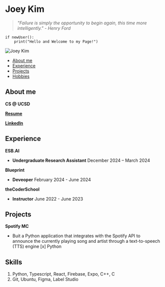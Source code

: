 # Joey Kim
> _"Failure is simply the opportunity to begin again, this time more intelligently." - Henry Ford_

```
if newUser():
    print("Hello and Welcome to my Page!")
```

![Joey Kim](IMG_5852.JPEG)

- [About me](#about-me)
- [Experience](#experience)
- [Projects](#projects)
- [Hobbies](#hobbies)

## About me
**CS @ UCSD**

[<ins>**Resume**</ins>](resume.jpg)

[<ins>**LinkedIn**</ins>](https://www.linkedin.com/in/josephkim614/)

## Experience
**ESB.AI**
- **Undergraduate Research Assistant** December 2024 – March 2024

**Blueprint**
- **Deveoper** February 2024 - June 2024

**theCoderSchool**
- **Instructor** June 2022 - June 2023

## Projects
**Spotify MC**
- Buit a Python application that integrates with the Spotify API to announce the currently playing song and artist
through a text-to-speech (TTS) engine
[x] Python

## Skills
1. Python, Typescript, React, Firebase, Expo, C++, C
2. Git, Ubuntu, Figma, Label Studio